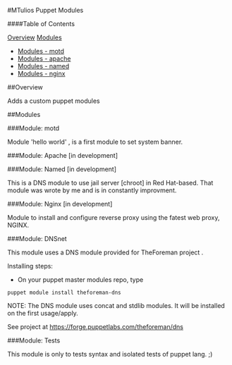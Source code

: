 #MTulios Puppet Modules

####Table of Contents

[Overview](#overview)
[Modules](#modules)
*  [Modules - motd](#modules-motd)
*  [Modules - apache](#modules-apache)
*  [Modules - named](#modules-named)
*  [Modules - nginx](#modules-nginx)

##Overview

Adds a custom puppet modules

##Modules

###Module: motd

Module 'hello world' , is a first module to set system banner.

###Module: Apache
[in development]


###Module: Named
[in development]

This is a DNS module to use jail server [chroot] in Red Hat-based. That module was wrote by me and is in constantly improvment.


###Module: Nginx
[in development]

Module to install and configure reverse proxy using the fatest web proxy, NGINX.


###Module: DNSnet

This module uses a DNS module provided for TheForeman project .

Installing steps:
 * On your puppet master modules repo, type

 ~~~
 puppet module install theforeman-dns 
 ~~~

NOTE: The DNS module uses concat and stdlib modules. It will be installed on the first usage/apply.

See project at https://forge.puppetlabs.com/theforeman/dns

###Module: Tests

This module is only to tests syntax and isolated tests of puppet lang. ;)

